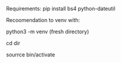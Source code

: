 Requirements:
pip install bs4 python-dateutil

Recoomendation to venv with:

python3 -m venv (fresh directory)

cd dir

sourrce bin/activate
